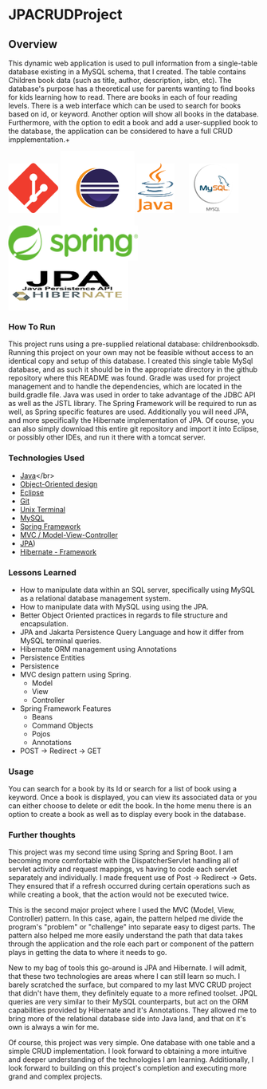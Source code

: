 # JPACRUDProject

## Overview
This dynamic web application is used to pull information from a single-table database existing in a MySQL schema, that I created. The table contains Children book data (such as title, author, description, isbn, etc). The database's purpose has a theoretical use for parents wanting to find books for kids learning how to read. There are books in each of four reading levels. There is a web interface which can be used to search for books based on id, or keyword. Another option will show all books in the database. Furthermore, with the option to edit a book and add a user-supplied book to the database, the application can be considered to have a full CRUD impplementation.+  </br>


<p float="left">
<img src="ChildrenBookApp/src/main/webapp/pictures/git-logo.png" alt ="git" width="100" height="100" align="center"/>
<img src="ChildrenBookApp/src/main/webapp/pictures/eclipse-logo.png" alt = "eclipse" width="150" height="150" align="center"/>
<img src="ChildrenBookApp/src/main/webapp/pictures/java-logo.png" alt = "eclipse" width="75" height="100" style="margin-right: 25px" align="center"/>
<img src="ChildrenBookApp/src/main/webapp/pictures/mySQL-logo.png" alt = "MySQL" width="100" height="100" style="margin-right: 25px" align="center"/>
<img src="ChildrenBookApp/src/main/webapp/pictures/spring-logo.png" alt = "Spring MVC" width="260" height="70" style="margin-right: 25px" align="center"/>
<img src="ChildrenBookApp/src/main/webapp/pictures/jpa200.png" alt = "JPA and Hibernate" width="240" height="100" style="margin-right: 25px" align="center"/>

</p>

### How To Run

This project runs using a pre-supplied relational database: childrenbooksdb. Running this project on your own may not be feasible without access to an identical copy and setup of this database. I created this single table MySql database, and as such it should be in the appropriate directory in the github repository where this README was found. Gradle was used for project management and to handle the dependencies, which are located in the build.gradle file. Java was used in order to take advantage of the JDBC API as well as the JSTL library. The Spring Framework will be required to run as well, as Spring specific features are used. Additionally you will need JPA, and more specifically the Hibernate implementation of JPA. Of course, you can also simply download this entire git repository and import it into Eclipse, or possibly other IDEs, and run it there with a tomcat server.

### Technologies Used
* [Java](https://en.wikipedia.org/wiki/Java_)</br>
* [Object-Oriented design](https://stackabuse.com/object-oriented-design-principles-in-java)</br>
* [Eclipse](https://www.eclipse.org/ide/)</br>
* [Git](https://git-scm.com/)</br>
* [Unix Terminal](https://en.wikipedia.org/wiki/Unix_shell)</br>
* [MySQL](https://www.mysql.com/)</br>
* [Spring Framework](https://en.wikipedia.org/wiki/Spring_Framework#Spring_Boot)<br>
* [MVC / Model-View-Controller](https://en.wikipedia.org/wiki/Model%E2%80%93view%E2%80%93controller)<br>
* [JPA](https://en.wikipedia.org/wiki/Jakarta_Persistence))<br>
* [Hibernate - Framework](https://en.wikipedia.org/wiki/Hibernate_(framework))<br>

### Lessons Learned
* How to manipulate data within an SQL server, specifically using MySQL as a relational database management system.
* How to manipulate data with MySQL using using the JPA.
* Better Object Oriented practices in regards to file structure and encapsulation.
* JPA and Jakarta Persistence Query Language and how it differ from MySQL terminal queries.
* Hibernate ORM management using Annotations
* Persistence Entities
* Persistence
* MVC design pattern using Spring.
    * Model
    * View
    * Controller
* Spring Framework Features
    * Beans
    * Command Objects
    * Pojos
    * Annotations
* POST -> Redirect -> GET

### Usage
You can search for a book by its Id or search for a list of book using a keyword. Once a book is displayed, you can view its associated data or you can either choose to delete or edit the book. In the home menu there is an option to create a book as well as to display every book in the database.

### Further thoughts
This project was my second time using Spring and Spring Boot. I am becoming more comfortable with the DispatcherServlet handling all of servlet activity and request mappings, vs having to code each servlet separately and individually. I made frequent use of Post -> Redirect -> Gets. They ensured that if a refresh occurred during certain operations such as while creating a book, that the action would not be executed twice.

This is the second major project where I used the MVC (Model, View, Controller)  pattern. In this case, again, the pattern helped me divide the program's "problem"
or "challenge" into separate easy to digest parts. The pattern also helped me more easily understand the path that data takes through the application and the role each part or component of the pattern plays in getting the data to where it needs to go.

New to my bag of tools this go-around is JPA and Hibernate. I will admit, that these two technologies are areas where I can still learn so much. I barely scratched the surface, but compared to my last MVC CRUD project that didn't have them, they definitely equate to a more refined toolset. JPQL queries are very similar to their MySQL counterparts, but act on the ORM capabilities provided by Hibernate and it's Annotations. They allowed me to bring more of the relational database side into Java land, and that on it's own is always a win for me.

Of course, this project was very simple. One database with one table and a simple CRUD implementation. I look forward to obtaining a more intuitive and deeper understanding of the technologies I am learning. Additionally, I look forward to building on this project's completion and executing more grand and complex projects.
